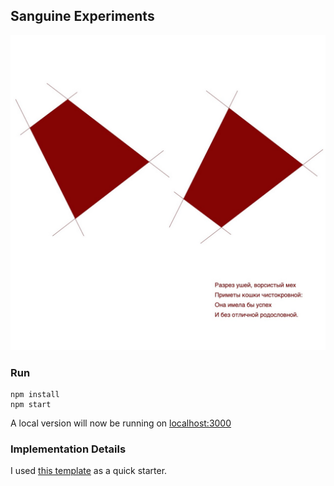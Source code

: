## Sanguine Experiments

![](shape.jpg)

### Run

```
npm install
npm start
```

A local version will now be running on [localhost:3000](http://localhost:3000)

### Implementation Details

I used [this template](https://github.com/Gaweph/p5-typescript-starter) as a quick starter.